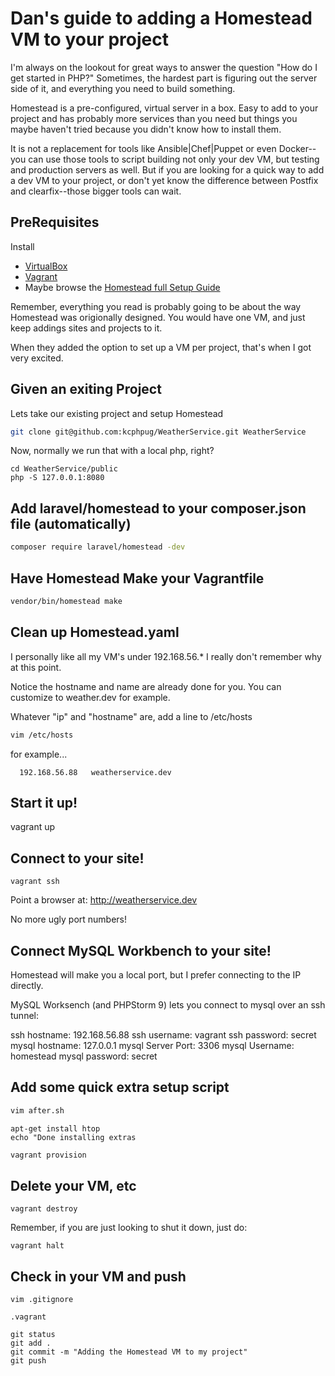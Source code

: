 # Dan's guide to adding a Homestead VM to your project
I'm always on the lookout for great ways to answer the question "How do I get started in PHP?"  Sometimes, the hardest part is figuring out the server side of it, and everything you need to build something.

Homestead is a pre-configured, virtual server in a box.  Easy to add to your project and has probably more services than you need but things you maybe haven't tried because you didn't know how to install them.

It is not a replacement for tools like Ansible|Chef|Puppet or even Docker--you can use those tools to script building not only your dev VM, but testing and production servers as well.  But if you are looking for a quick way to add a dev VM to your project, or don't yet know the difference between Postfix and clearfix--those bigger tools can wait.

## PreRequisites
Install
  * [VirtualBox]
  * [Vagrant]
  * Maybe browse the [Homestead full Setup Guide][Homestead]

Remember, everything you read is probably going to be about the way Homestead was origionally designed.  You would have one VM, and just keep addings sites and projects to it.  

When they added the option to set up a VM per project, that's when I got very excited.

## Given an exiting Project
Lets take our existing project and setup Homestead 

```bash
git clone git@github.com:kcphpug/WeatherService.git WeatherService
```

Now, normally we run that with a local php, right?
```
cd WeatherService/public
php -S 127.0.0.1:8080
```
## Add laravel/homestead to your composer.json file (automatically)

```bash
composer require laravel/homestead -dev
```

## Have Homestead Make your Vagrantfile

```bash
vendor/bin/homestead make
```

## Clean up Homestead.yaml
I personally like all my VM's under 192.168.56.*  I really don't remember why at this point. 

Notice the hostname and name are already done for you. You can customize to weather.dev for example.

Whatever "ip" and "hostname" are, add a line to /etc/hosts 

```bash
vim /etc/hosts
```
for example...
```
  192.168.56.88   weatherservice.dev
```

## Start it up!
vagrant up

## Connect to your site!
```
vagrant ssh
```
Point a browser at:
http://weatherservice.dev

No more ugly port numbers!

## Connect MySQL Workbench to your site!
Homestead will make you a local port, but I prefer connecting to the IP directly.

MySQL Worksench (and PHPStorm 9) lets you connect to mysql over an ssh tunnel:

  ssh hostname: 192.168.56.88
  ssh username: vagrant
  ssh password: secret
  mysql hostname: 127.0.0.1
  mysql Server Port: 3306
  mysql Username: homestead
  mysql password: secret


## Add some quick extra setup script
```bash
vim after.sh
```
```
apt-get install htop
echo "Done installing extras
```
```bash
vagrant provision
```
## Delete your VM, etc
```
vagrant destroy
```
Remember, if you are just looking to shut it down, just do:
```
vagrant halt
```

## Check in your VM and push
```
vim .gitignore
```
```
.vagrant
```  
```  
git status
git add .
git commit -m "Adding the Homestead VM to my project"
git push
```

[VirtualBox]: https://www.virtualbox.org/wiki/Downloads
[Vagrant]: http://www.vagrantup.com/downloads.html
[Homestead]: http://laravel.com/docs/5.1/homestead
